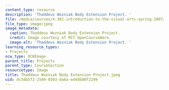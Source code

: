```yaml
---
content_type: resource
description: 'Thaddeus Wozniak Body Extension Project. '
file: /media/courses/4-301-introduction-to-the-visual-arts-spring-2007/dc5db57225498503da6aed4db80f2299_ThaddeusWozniakBodyExtensionProject.jpeg
file_type: image/jpeg
image_metadata:
  caption: Thaddeus Wozniak Body Extension Project.
  credit: Image courtesy of MIT OpenCourseWare.
  image-alt: 'Thaddeus Wozniak Body Extension Project. '
learning_resource_types:
- Projects
ocw_type: OCWImage
parent_title: Projects
parent_type: CourseSection
resourcetype: Image
title: Thaddeus Wozniak Body Extension Project.jpeg
uid: dc5db572-2549-8503-da6a-ed4db80f2299
---
```

